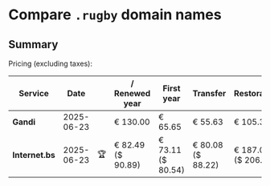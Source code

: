 # Compare `.rugby` domain names

## Summary

Pricing (excluding taxes):

| Service | Date |  | / Renewed year | First year | Transfer | Restoration |
|--|--|--|--|--|--|--|
| **Gandi** | 2025-06-23 |  | € 130.00 | € 65.65 | € 55.63 | € 105.35 |
| **Internet.bs** | 2025-06-23 | 🏆 | € 82.49<br>($ 90.89) | € 73.11<br>($ 80.54) | € 80.08<br>($ 88.22) | € 187.09<br>($ 206.09) |
